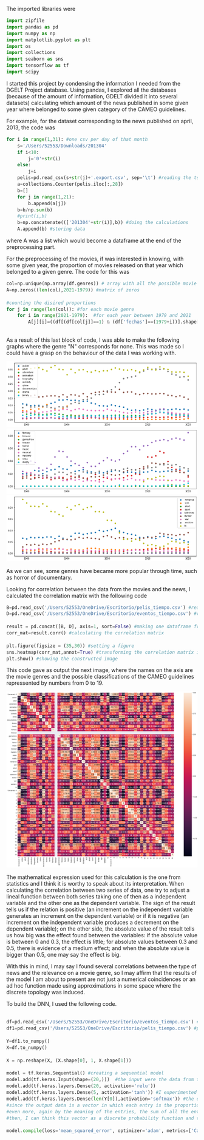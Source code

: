 The imported libraries were

```python
import zipfile
import pandas as pd
import numpy as np
import matplotlib.pyplot as plt
import os
import collections
import seaborn as sns
import tensorflow as tf
import scipy
```

I started this project by condensing the information I needed from the DGELT Project database. Using pandas, I explored all the databases (because of the amount of information, GDELT divided it into several datasets) calculating which amount of the news published in some given year where belonged to some given category of the CAMEO guidelines.

For example, for the dataset corresponding to the news published on april, 2013, the code was 

````python
for i in range(1,31): #one csv per day of that month
    s='/Users/52553/Downloads/201304'
    if i<10:
        j='0'+str(i)
    else:
        j=i
    pelis=pd.read_csv(s+str(j)+'.export.csv', sep='\t') #reading the tsv as a csv
    a=collections.Counter(pelis.iloc[:,28])
    b=[]
    for j in range(1,21):
        b.append(a[j])
    b=b/np.sum(b)
    #print(i,b)
    b=np.concatenate((['201304'+str(i)],b)) #doing the calculations
    A.append(b) #storing data
````
where A was a list which would become a dataframe at the end of the preprocessing part.

For the preprocessing of the movies, if was interested in knowing, with some given year, the proportion of movies released on that year which belonged to a given genre. The code for this was 

````python
col=np.unique(np.array(df.genres)) # array with all the possible movie genres
A=np.zeros((len(col),2021-1979)) #matrix of zeros

#counting the disired proportions
for j in range(len(col)): #for each movie genre
    for i in range(2021-1979):  #for each year between 1979 and 2021
        A[j][i]=((df[(df[col[j]]==1) & (df['fechas']==(1979+i))].shape[0])/df[df['fechas']==(1979+i)].shape[0]) #storing the desired proportion
        
````

As a result of this last block of code, I was able to make the following graphs where the genre "N" corresponds for none. This was made so I could have a grasp on the behaviour of the data I was working with.

![](/images/movies_vs_time_1.png)
![](/images/movies_vs_time_2.png)
![](/images/movies_vs_time_3.png)

As we can see, some genres have became more popular through time, such as horror of documentary.

Looking for correlation between the data from the movies and the news, I calculated the correlation matrix with the following code

````python
B=pd.read_csv('/Users/52553/OneDrive/Escritorio/pelis_tiempo.csv') #reading the processed data from the movies
D=pd.read_csv('/Users/52553/OneDrive/Escritorio/eventos_tiempo.csv') #reading the processed data from the news

result = pd.concat([B, D], axis=1, sort=False) #making one dataframe from the previous ones
corr_mat=result.corr() #calculating the correlation matrix

plt.figure(figsize = (35,30)) #setting a figure
sns.heatmap(corr_mat,annot=True) #transforming the correlation matrix into a heatmap
plt.show() #showing the constructed image

````
 This code gave as output the next image, where the names on the axis are the movie genres and the possible classifications of the CAMEO guidelines repressented by numbers from 0 to 19.
 
 ![](/images/correlation_matrix.png)

The mathematical expression used for this calculation is the one from statistics and I think it is worthy to speak about its interpretation. When calculating the correlation between two series of data, one try to adjust a lineal function between both series taking one of then as a independent variable and the other one as the dependent variable. The sign of the result tells us if the relation is positive (an increment on the independent variable generates an increment on the dependent variable) or if it is negative (an increment on the independent variable produces a decrement on the dependent variable); on the other side, the absolute value of the result tells us how big was the effect found between the variables: if the absolute value is between 0 and 0.3, the effect is little; for absolute values between 0.3 and 0.5, there is evidence of a medium effect; and when the absolute value is bigger than 0.5, one may say the effect is big.

With this in mind, I may say I found several correlations between the type of news and the relevance on a movie genre, so I may affirm that the results of the model I am about to present are not just a numerical coincidences or an ad hoc function made using approximations in some space where the discrete topology was induced.

To build the DNN, I used the following code.

````python

df=pd.read_csv('/Users/52553/OneDrive/Escritorio/eventos_tiempo.csv') #preocessed data from the news
df1=pd.read_csv('/Users/52553/OneDrive/Escritorio/pelis_tiempo.csv') #processed data from the movies

Y=df1.to_numpy()
X=df.to_numpy()

X = np.reshape(X, (X.shape[0], 1, X.shape[1]))

model = tf.keras.Sequential() #creating a sequential model
model.add(tf.keras.Input(shape=(20,)))  #the input were the data from the news, therefore I needed 20 input units, one for each possible classification of the news
model.add(tf.keras.layers.Dense(20, activation='relu'))
model.add(tf.keras.layers.Dense(5, activation='tanh')) #I experimented with several activation functions and these proved to be the best
model.add(tf.keras.layers.Dense(len(Y[0]),activation='softmax')) #the output will be the data from the movies
#since the output data is a vector in which each entry is the proportion of movies of the corresponding genre made that year, the velues are between 0 and 1
#even more, again by the meaning of the entries, the sum of all the entries from the vector is equal to 1
#then, I can think this vector as a discrete probability function and therefore think of this problem as a model for classification
          
model.compile(loss='mean_squared_error', optimizer='adam', metrics=['CategoricalCrossentropy'])  

````

